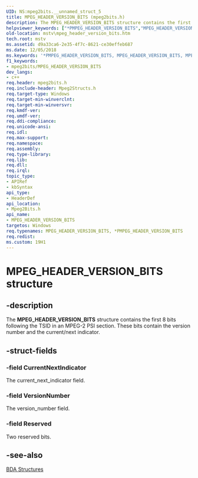```yaml
---
UID: NS:mpeg2bits.__unnamed_struct_5
title: MPEG_HEADER_VERSION_BITS (mpeg2bits.h)
description: The MPEG_HEADER_VERSION_BITS structure contains the first 8 bits following the TSID in an MPEG-2 PSI section. These bits contain the version number and the current/next indicator.helpviewer_keywords: ["*PMPEG_HEADER_VERSION_BITS","MPEG_HEADER_VERSION_BITS","MPEG_HEADER_VERSION_BITS structure [Microsoft TV Technologies]","MPEG_HEADER_VERSION_BITSStructure","PMPEG_HEADER_VERSION_BITS","PMPEG_HEADER_VERSION_BITS structure pointer [Microsoft TV Technologies]","mpeg2bits/MPEG_HEADER_VERSION_BITS","mpeg2bits/PMPEG_HEADER_VERSION_BITS","mstv.mpeg_header_version_bits"]
old-location: mstv\mpeg_header_version_bits.htm
tech.root: mstv
ms.assetid: d9a33ca6-2e35-4f7c-8621-ce30effeb687
ms.date: 12/05/2018
ms.keywords: '*PMPEG_HEADER_VERSION_BITS, MPEG_HEADER_VERSION_BITS, MPEG_HEADER_VERSION_BITS structure [Microsoft TV Technologies], MPEG_HEADER_VERSION_BITSStructure, PMPEG_HEADER_VERSION_BITS, PMPEG_HEADER_VERSION_BITS structure pointer [Microsoft TV Technologies], mpeg2bits/MPEG_HEADER_VERSION_BITS, mpeg2bits/PMPEG_HEADER_VERSION_BITS, mstv.mpeg_header_version_bits'
f1_keywords:
- mpeg2bits/MPEG_HEADER_VERSION_BITS
dev_langs:
- c++
req.header: mpeg2bits.h
req.include-header: Mpeg2Structs.h
req.target-type: Windows
req.target-min-winverclnt: 
req.target-min-winversvr: 
req.kmdf-ver: 
req.umdf-ver: 
req.ddi-compliance: 
req.unicode-ansi: 
req.idl: 
req.max-support: 
req.namespace: 
req.assembly: 
req.type-library: 
req.lib: 
req.dll: 
req.irql: 
topic_type:
- APIRef
- kbSyntax
api_type:
- HeaderDef
api_location:
- Mpeg2Bits.h
api_name:
- MPEG_HEADER_VERSION_BITS
targetos: Windows
req.typenames: MPEG_HEADER_VERSION_BITS, *PMPEG_HEADER_VERSION_BITS
req.redist: 
ms.custom: 19H1
---
```


# MPEG_HEADER_VERSION_BITS structure


## -description



The <b>MPEG_HEADER_VERSION_BITS</b> structure contains the first 8 bits following the TSID in an MPEG-2 PSI section. These bits contain the version number and the current/next indicator.




## -struct-fields




### -field CurrentNextIndicator

The current_next_indicator field.


### -field VersionNumber

The version_number field.


### -field Reserved

Two reserved bits.


## -see-also




<a href="https://docs.microsoft.com/previous-versions/windows/desktop/mstv/bda-structures">BDA Structures</a>
 

 

